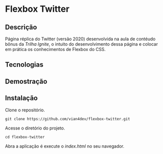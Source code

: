 # Flexbox Twitter

## Descrição
Página réplica do Twitter (versão 2020) desenvolvida na aula de contéudo bônus da _Trilha Ignite_, o intuito do desenvolvimento dessa página e colocar em prática os conhecimentos de Flexbox do CSS.

## Tecnologias

## Demostração

## Instalação
Clone o repositório.
~~~
git clone https://github.com/vian4dev/flexbox-twitter.git
~~~
Acesse o diretório do projeto.
~~~
cd flexbox-twitter
~~~
Abra a aplicação é execute o _index.html_ no seu navegador.

